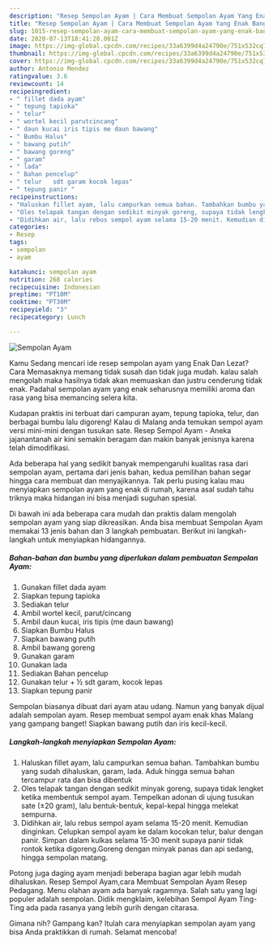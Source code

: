 ```yaml
---
description: "Resep Sempolan Ayam | Cara Membuat Sempolan Ayam Yang Enak Banget"
title: "Resep Sempolan Ayam | Cara Membuat Sempolan Ayam Yang Enak Banget"
slug: 1015-resep-sempolan-ayam-cara-membuat-sempolan-ayam-yang-enak-banget
date: 2020-07-13T18:41:28.001Z
image: https://img-global.cpcdn.com/recipes/33a6399d4a24790e/751x532cq70/sempolan-ayam-foto-resep-utama.jpg
thumbnail: https://img-global.cpcdn.com/recipes/33a6399d4a24790e/751x532cq70/sempolan-ayam-foto-resep-utama.jpg
cover: https://img-global.cpcdn.com/recipes/33a6399d4a24790e/751x532cq70/sempolan-ayam-foto-resep-utama.jpg
author: Antonio Mendez
ratingvalue: 3.6
reviewcount: 14
recipeingredient:
- " fillet dada ayam"
- " tepung tapioka"
- " telur"
- " wortel kecil parutcincang"
- " daun kucai iris tipis me daun bawang"
- " Bumbu Halus"
- " bawang putih"
- " bawang goreng"
- " garam"
- " lada"
- " Bahan pencelup"
- " telur   sdt garam kocok lepas"
- " tepung panir "
recipeinstructions:
- "Haluskan fillet ayam, lalu campurkan semua bahan.⁣ Tambahkan bumbu yang sudah dihaluskan, garam, lada. Aduk hingga semua bahan tercampur rata dan bisa dibentuk"
- "Oles telapak tangan dengan sedikit minyak goreng, supaya tidak lengket ketika membentuk sempol ayam. Tempelkan adonan di ujung tusukan sate (±20 gram), lalu bentuk-bentuk, kepal-kepal hingga melekat sempurna.⁣"
- "Didihkan air, lalu rebus sempol ayam selama 15-20 menit. Kemudian dinginkan.⁣ Celupkan sempol ayam ke dalam kocokan telur, balur dengan panir. Simpan dalam kulkas selama 15-30 menit supaya panir tidak rontok ketika digoreng.⁣Goreng dengan minyak panas dan api sedang, hingga sempolan matang."
categories:
- Resep
tags:
- sempolan
- ayam

katakunci: sempolan ayam 
nutrition: 268 calories
recipecuisine: Indonesian
preptime: "PT10M"
cooktime: "PT30M"
recipeyield: "3"
recipecategory: Lunch

---
```



![Sempolan Ayam](https://img-global.cpcdn.com/recipes/33a6399d4a24790e/751x532cq70/sempolan-ayam-foto-resep-utama.jpg)

Kamu Sedang mencari ide resep sempolan ayam yang Enak Dan Lezat? Cara Memasaknya memang tidak susah dan tidak juga mudah. kalau salah mengolah maka hasilnya tidak akan memuaskan dan justru cenderung tidak enak. Padahal sempolan ayam yang enak seharusnya memiliki aroma dan rasa yang bisa memancing selera kita.

Kudapan praktis ini terbuat dari campuran ayam, tepung tapioka, telur, dan berbagai bumbu lalu digoreng! Kalau di Malang anda temukan sempol ayam versi mini-mini dengan tusukan sate. Resep Sempol Ayam - Aneka jajanantanah air kini semakin beragam dan makin banyak jenisnya karena telah dimodifikasi.

Ada beberapa hal yang sedikit banyak mempengaruhi kualitas rasa dari sempolan ayam, pertama dari jenis bahan, kedua pemilihan bahan segar hingga cara membuat dan menyajikannya. Tak perlu pusing kalau mau menyiapkan sempolan ayam yang enak di rumah, karena asal sudah tahu triknya maka hidangan ini bisa menjadi suguhan spesial.


Di bawah ini ada beberapa cara mudah dan praktis dalam mengolah sempolan ayam yang siap dikreasikan. Anda bisa membuat Sempolan Ayam memakai 13 jenis bahan dan 3 langkah pembuatan. Berikut ini langkah-langkah untuk menyiapkan hidangannya.

<!--inarticleads1-->

##### Bahan-bahan dan bumbu yang diperlukan dalam pembuatan Sempolan Ayam:

1. Gunakan  fillet dada ayam⁣
1. Siapkan  tepung tapioka⁣
1. Sediakan  telur⁣
1. Ambil  wortel kecil, parut/cincang⁣
1. Ambil  daun kucai, iris tipis (me daun bawang)
1. Siapkan  Bumbu Halus
1. Siapkan  bawang putih⁣
1. Ambil  bawang goreng⁣
1. Gunakan  garam⁣
1. Gunakan  lada
1. Sediakan  Bahan pencelup
1. Gunakan  telur + ½ sdt garam, kocok lepas⁣
1. Siapkan  tepung panir⁣ ⁣


Sempolan biasanya dibuat dari ayam atau udang. Namun yang banyak dijual adalah sempolan ayam. Resep membuat sempol ayam enak khas Malang yang gampang banget! Siapkan bawang putih dan iris kecil-kecil. 

<!--inarticleads2-->

##### Langkah-langkah menyiapkan Sempolan Ayam:

1. Haluskan fillet ayam, lalu campurkan semua bahan.⁣ Tambahkan bumbu yang sudah dihaluskan, garam, lada. Aduk hingga semua bahan tercampur rata dan bisa dibentuk
1. Oles telapak tangan dengan sedikit minyak goreng, supaya tidak lengket ketika membentuk sempol ayam. Tempelkan adonan di ujung tusukan sate (±20 gram), lalu bentuk-bentuk, kepal-kepal hingga melekat sempurna.⁣
1. Didihkan air, lalu rebus sempol ayam selama 15-20 menit. Kemudian dinginkan.⁣ Celupkan sempol ayam ke dalam kocokan telur, balur dengan panir. Simpan dalam kulkas selama 15-30 menit supaya panir tidak rontok ketika digoreng.⁣Goreng dengan minyak panas dan api sedang, hingga sempolan matang.


Potong juga daging ayam menjadi beberapa bagian agar lebih mudah dihaluskan. Resep Sempol Ayam,cara Membuat Sempolan Ayam Resep Pedagang. Menu olahan ayam ada banyak ragamnya. Salah satu yang lagi populer adalah sempolan. Didik mengklaim, kelebihan Sempol Ayam Ting-Ting ada pada rasanya yang lebih gurih dengan citarasa. 

Gimana nih? Gampang kan? Itulah cara menyiapkan sempolan ayam yang bisa Anda praktikkan di rumah. Selamat mencoba!
